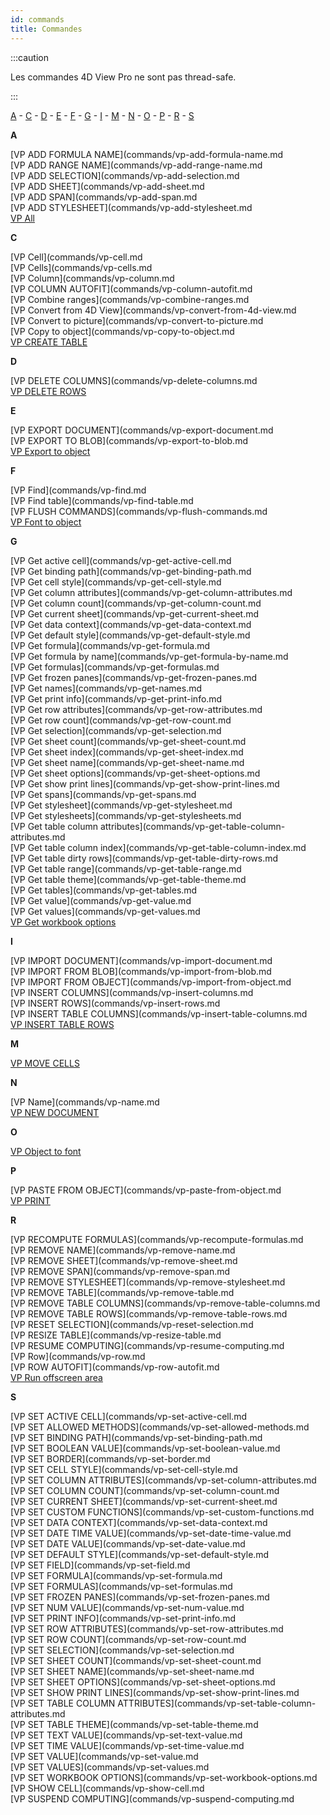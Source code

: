 ```yaml
---
id: commands
title: Commandes
---
```


:::caution

Les commandes 4D View Pro ne sont pas thread-safe.

:::

[A](#A) - [C](#C) - [D](#D) - [E](#E) - [F](#F) - [G](#G) - [I](#I) - [M](#M) - [N](#N) - [O](#O) - [P](#P) - [R](#R) - [S](#S)

<a id="A"><b>A</b></a>

[VP ADD FORMULA NAME](commands/vp-add-formula-name.md</br>
[VP ADD RANGE NAME](commands/vp-add-range-name.md</br>
[VP ADD SELECTION](commands/vp-add-selection.md</br>
[VP ADD SHEET](commands/vp-add-sheet.md</br>
[VP ADD SPAN](commands/vp-add-span.md</br>
[VP ADD STYLESHEET](commands/vp-add-stylesheet.md</br>
[VP All](commands/vp-all.md)

<a id="C"><b>C</b></a>

[VP Cell](commands/vp-cell.md</br>
[VP Cells](commands/vp-cells.md</br>
[VP Column](commands/vp-column.md</br>
[VP COLUMN AUTOFIT](commands/vp-column-autofit.md</br>
[VP Combine ranges](commands/vp-combine-ranges.md</br>
[VP Convert from 4D View](commands/vp-convert-from-4d-view.md</br>
[VP Convert to picture](commands/vp-convert-to-picture.md</br>
[VP Copy to object](commands/vp-copy-to-object.md</br>
[VP CREATE TABLE](commands/vp-create-table.md)

<a id="D"><b>D</b></a>

[VP DELETE COLUMNS](commands/vp-delete-columns.md</br>
[VP DELETE ROWS](commands/vp-delete-rows.md)

<a id="E"><b>E</b></a>

[VP EXPORT DOCUMENT](commands/vp-export-document.md</br>
[VP EXPORT TO BLOB](commands/vp-export-to-blob.md</br>
[VP Export to object](commands/vp-export-to-object.md)

<a id="F"><b>F</b></a>

[VP Find](commands/vp-find.md</br>
[VP Find table](commands/vp-find-table.md</br>
[VP FLUSH COMMANDS](commands/vp-flush-commands.md</br>
[VP Font to object](commands/vp-font-to-object.md)

<a id="G"><b>G</b></a>

[VP Get active cell](commands/vp-get-active-cell.md</br>
[VP Get binding path](commands/vp-get-binding-path.md</br>
[VP Get cell style](commands/vp-get-cell-style.md</br>
[VP Get column attributes](commands/vp-get-column-attributes.md</br>
[VP Get column count](commands/vp-get-column-count.md</br>
[VP Get current sheet](commands/vp-get-current-sheet.md</br>
[VP Get data context](commands/vp-get-data-context.md</br>
[VP Get default style](commands/vp-get-default-style.md</br>
[VP Get formula](commands/vp-get-formula.md</br>
[VP Get formula by name](commands/vp-get-formula-by-name.md</br>
[VP Get formulas](commands/vp-get-formulas.md</br>
[VP Get frozen panes](commands/vp-get-frozen-panes.md</br>
[VP Get names](commands/vp-get-names.md</br>
[VP Get print info](commands/vp-get-print-info.md</br>
[VP Get row attributes](commands/vp-get-row-attributes.md</br>
[VP Get row count](commands/vp-get-row-count.md</br>
[VP Get selection](commands/vp-get-selection.md</br>
[VP Get sheet count](commands/vp-get-sheet-count.md</br>
[VP Get sheet index](commands/vp-get-sheet-index.md</br>
[VP Get sheet name](commands/vp-get-sheet-name.md</br>
[VP Get sheet options](commands/vp-get-sheet-options.md</br>
[VP Get show print lines](commands/vp-get-show-print-lines.md</br>
[VP Get spans](commands/vp-get-spans.md</br>
[VP Get stylesheet](commands/vp-get-stylesheet.md</br>
[VP Get stylesheets](commands/vp-get-stylesheets.md</br>
[VP Get table column attributes](commands/vp-get-table-column-attributes.md</br>
[VP Get table column index](commands/vp-get-table-column-index.md</br>
[VP Get table dirty rows](commands/vp-get-table-dirty-rows.md</br>
[VP Get table range](commands/vp-get-table-range.md</br>
[VP Get table theme](commands/vp-get-table-theme.md</br>
[VP Get tables](commands/vp-get-tables.md</br>
[VP Get value](commands/vp-get-value.md</br>
[VP Get values](commands/vp-get-values.md</br>
[VP Get workbook options](commands/vp-get-workbook-options.md)

<a id="I"><b>I</b></a>

[VP IMPORT DOCUMENT](commands/vp-import-document.md</br>
[VP IMPORT FROM BLOB](commands/vp-import-from-blob.md</br>
[VP IMPORT FROM OBJECT](commands/vp-import-from-object.md</br>
[VP INSERT COLUMNS](commands/vp-insert-columns.md</br>
[VP INSERT ROWS](commands/vp-insert-rows.md</br>
[VP INSERT TABLE COLUMNS](commands/vp-insert-table-columns.md</br>
[VP INSERT TABLE ROWS](commands/vp-insert-table-rows.md)

<a id="M"><b>M</b></a>

[VP MOVE CELLS](commands/vp-move-cells.md)

<a id="N"><b>N</b></a>

[VP Name](commands/vp-name.md</br>
[VP NEW DOCUMENT](commands/vp-new-document.md)

<a id="O"><b>O</b></a>

[VP Object to font](commands/vp-object-to-font.md)

<a id="P"><b>P</b></a>

[VP PASTE FROM OBJECT](commands/vp-paste-from-object.md</br>
[VP PRINT](commands/vp-print.md)

<a id="R"><b>R</b></a>

[VP RECOMPUTE FORMULAS](commands/vp-recompute-formulas.md</br>
[VP REMOVE NAME](commands/vp-remove-name.md</br>
[VP REMOVE SHEET](commands/vp-remove-sheet.md</br>
[VP REMOVE SPAN](commands/vp-remove-span.md</br>
[VP REMOVE STYLESHEET](commands/vp-remove-stylesheet.md</br>
[VP REMOVE TABLE](commands/vp-remove-table.md</br>
[VP REMOVE TABLE COLUMNS](commands/vp-remove-table-columns.md</br>
[VP REMOVE TABLE ROWS](commands/vp-remove-table-rows.md</br>
[VP RESET SELECTION](commands/vp-reset-selection.md</br>
[VP RESIZE TABLE](commands/vp-resize-table.md</br>
[VP RESUME COMPUTING](commands/vp-resume-computing.md</br>
[VP Row](commands/vp-row.md</br>
[VP ROW AUTOFIT](commands/vp-row-autofit.md</br>
[VP Run offscreen area](commands/vp-run-offscreen-area.md)

<a id="S"><b>S</b></a>

[VP SET ACTIVE CELL](commands/vp-set-active-cell.md</br>
[VP SET ALLOWED METHODS](commands/vp-set-allowed-methods.md</br>
[VP SET BINDING PATH](commands/vp-set-binding-path.md</br>
[VP SET BOOLEAN VALUE](commands/vp-set-boolean-value.md</br>
[VP SET BORDER](commands/vp-set-border.md</br>
[VP SET CELL STYLE](commands/vp-set-cell-style.md</br>
[VP SET COLUMN ATTRIBUTES](commands/vp-set-column-attributes.md</br>
[VP SET COLUMN COUNT](commands/vp-set-column-count.md</br>
[VP SET CURRENT SHEET](commands/vp-set-current-sheet.md</br>
[VP SET CUSTOM FUNCTIONS](commands/vp-set-custom-functions.md</br>
[VP SET DATA CONTEXT](commands/vp-set-data-context.md</br>
[VP SET DATE TIME VALUE](commands/vp-set-date-time-value.md</br>
[VP SET DATE VALUE](commands/vp-set-date-value.md</br>
[VP SET DEFAULT STYLE](commands/vp-set-default-style.md</br>
[VP SET FIELD](commands/vp-set-field.md</br>
[VP SET FORMULA](commands/vp-set-formula.md</br>
[VP SET FORMULAS](commands/vp-set-formulas.md</br>
[VP SET FROZEN PANES](commands/vp-set-frozen-panes.md</br>
[VP SET NUM VALUE](commands/vp-set-num-value.md</br>
[VP SET PRINT INFO](commands/vp-set-print-info.md</br>
[VP SET ROW ATTRIBUTES](commands/vp-set-row-attributes.md</br>
[VP SET ROW COUNT](commands/vp-set-row-count.md</br>
[VP SET SELECTION](commands/vp-set-selection.md</br>
[VP SET SHEET COUNT](commands/vp-set-sheet-count.md</br>
[VP SET SHEET NAME](commands/vp-set-sheet-name.md</br>
[VP SET SHEET OPTIONS](commands/vp-set-sheet-options.md</br>
[VP SET SHOW PRINT LINES](commands/vp-set-show-print-lines.md</br>
[VP SET TABLE COLUMN ATTRIBUTES](commands/vp-set-table-column-attributes.md</br>
[VP SET TABLE THEME](commands/vp-set-table-theme.md</br>
[VP SET TEXT VALUE](commands/vp-set-text-value.md</br>
[VP SET TIME VALUE](commands/vp-set-time-value.md</br>
[VP SET VALUE](commands/vp-set-value.md</br>
[VP SET VALUES](commands/vp-set-values.md</br>
[VP SET WORKBOOK OPTIONS](commands/vp-set-workbook-options.md</br>
[VP SHOW CELL](commands/vp-show-cell.md</br>
[VP SUSPEND COMPUTING](commands/vp-suspend-computing.md</br>
